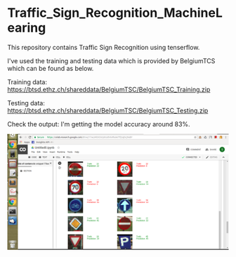 # Traffic_Sign_Recognition_MachineLearing
This repository contains Traffic Sign Recognition using tenserflow.

I've used the training and testing data which is provided by BelgiumTCS which can be found as below.

Training data:
https://btsd.ethz.ch/shareddata/BelgiumTSC/BelgiumTSC_Training.zip

Testing data:
https://btsd.ethz.ch/shareddata/BelgiumTSC/BelgiumTSC_Testing.zip

Check the output:
I'm getting the model accuracy around 83%. 


![alt-image](https://github.com/juhilsomaiya/Traffic_Sign_Recognition_MachineLearing/blob/master/output.png)
